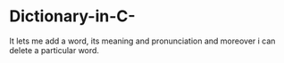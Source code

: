 # Dictionary-in-C-
It lets me add a word, its meaning and pronunciation and moreover i can delete a particular word.
